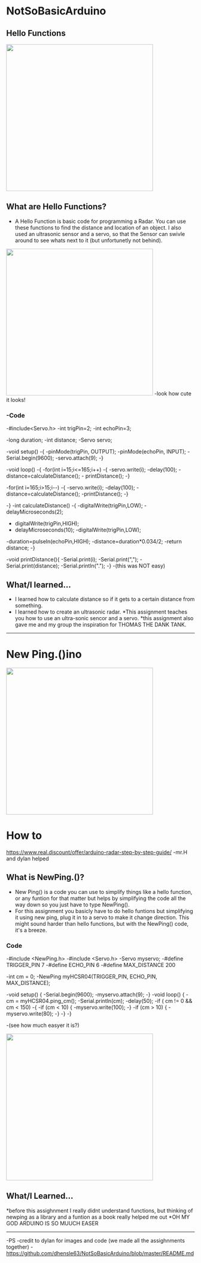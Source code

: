 # NotSoBasicArduino

## Hello Functions

<img src="https://hackster.imgix.net/uploads/attachments/208605/radar.jpg?auto=compress%2Cformat&w=900&h=675&fit=min" width="392px"/>
 
 ## What are Hello Functions?
 - A Hello Function is basic code for programming a Radar. You can use these functions to find the distance and location of an object.  I also used an ultrasonic sensor and a servo, so that the Sensor can swivle around to see whats next to it (but unfortunetly not behind).
<img src="https://hackster.imgix.net/uploads/image/file/150528/IMG_20160407_141058.jpg?auto=compress%2Cformat&w=740&h=555&fit=max" width="392px"/>
-look how cute it looks!

### -Code

-#include<Servo.h>
-int trigPin=2;
-int echoPin=3;

-long duration;
-int distance;
-Servo servo;

-void setup()
-{
  -pinMode(trigPin, OUTPUT);
  -pinMode(echoPin, INPUT);
  -Serial.begin(9600);
  -servo.attach(9);
-}

-void loop()
-{
  -for(int i=15;i<=165;i++)
  -{
    -servo.write(i);
    -delay(100);
    -distance=calculateDistance();
    - printDistance();
  -}

  -for(int i=165;i>15;i--)
  -{
    -servo.write(i);
    -delay(100);
    -distance=calculateDistance();
 -printDistance();
  -}

-}
-int calculateDistance()
-{
  -digitalWrite(trigPin,LOW);
  -delayMicroseconds(2);
 - digitalWrite(trigPin,HIGH);
 - delayMicroseconds(10);
  -digitalWrite(trigPin,LOW);
  
  -duration=pulseIn(echoPin,HIGH);
  -distance=duration*0.034/2;
  -return distance;
-}  


-void printDistance(){
    -Serial.print(i);
    -Serial.print(",");
    -Serial.print(distance);
    -Serial.println(".");
-}
-(this was NOT easy)

## What/I learned...
  * I learned how to calculate distance so if it gets to a certain distance from something.
 * I learned how to create an ultrasonic radar.
*This assignment teaches you how to use an ultra-sonic sencor and a servo.
 *this assignment also gave me and my group the inspiration for THOMAS THE DANK TANK.
 __________________________________________________________________________________________________________________________________
 
 # New Ping.()ino
 
 <img src="https://www.real.discount/wp-content/uploads/2017/10/1187666_c150.jpg" width="392px"/>

 # How to

https://www.real.discount/offer/arduino-radar-step-by-step-guide/
-mr.H and dylan helped
 
 ## What is NewPing.()?
  - New Ping() is a code you can use to simplify things like a hello function, or any funtion for that matter
  but helps by simplifying the code all the way down so you just have to type NewPing().
  - For this assignment you basicly have to do hello funtions but simplifying it using new ping, plug it in to a servo to make it change direction. This might sound harder than hello functions, but with the NewPing() code, it's a breeze. 
  
 
 ### Code
 
-#include <NewPing.h>
-#include <Servo.h>
-Servo myservo;
-#define TRIGGER_PIN 7
-#define ECHO_PIN 6
-#define MAX_DISTANCE 200

-int cm = 0;
-NewPing myHCSR04(TRIGGER_PIN, ECHO_PIN, MAX_DISTANCE);
 
-void setup() {
 -Serial.begin(9600);
 -myservo.attach(9);
-} 
-void loop() {
    -cm = myHCSR04.ping_cm();
     -Serial.println(cm);
     -delay(50); 
    -if ( cm != 0 && cm < 150)
  -{
    -if (cm < 10) {
      -myservo.write(100);
    -}
    -if (cm > 10) {
       -myservo.write(80);
    -}
  -}
-}

-(see how much easyer it is?)

<img src="https://hackster.imgix.net/uploads/attachments/208605/radar.jpg?auto=compress%2Cformat&w=900&h=675&fit=min" width="392px"/>


## What/I Learned...

*before this assighnment I really didnt understand functions, but thinking of newping as a library and a funtion as a book really helped me out
*OH MY GOD ARDUINO IS SO MUUCH EASER


__________________________________________________________________________________________________________________________________
-PS
-credit to dylan for images and code (we made all the assighnments together)
-https://github.com/dhensle63/NotSoBasicArduino/blob/master/README.md
